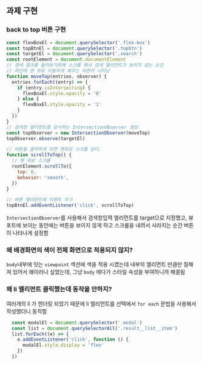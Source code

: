## 과제 구현 

### back to top 버튼 구현
```js
const flexBoxEl = document.querySelector('.flex-box')
const topBtnEl = document.querySelector('.topbtn')
const targetEl = document.querySelector('.search')
const rootElement = document.documentElement
// 검색 결과를 둘러보기위해 스크롤 해서 검색 엘리먼트가 보이지 않는 순간
// 하단에 맨 위로 이동하게 해주는 버튼이 나타남
function moveTop(entries, observer) {
  entries.forEach((entry) => {
    if (entry.isIntersecting) {
      flexBoxEl.style.opacity = '0'
    } else {
      flexBoxEl.style.opacity = '1'
    }
  })
}
// 검색창 엘리먼트를 감시하는 IntersectionObserver 생성
const topObserver = new IntersectionObserver(moveTop)
topObserver.observe(targetEl)

// 버튼을 클릭하게 되면 맨위로 스크롤 된다.
function scrollToTop() {
  // 맨 위로 스크롤
  rootElement.scrollTo({
    top: 0,
    behavior: 'smooth',
  })
}

// 버튼 엘리먼트에 이벤트 추가
topBtnEl.addEventListener('click', scrollToTop)
```
`IntersectionObserver`를 사용해서 검색창입력 엘리먼트를 target으로 지정했고, 뷰포트에 보이는 동안에는 버튼을 보이지 않게 하고 스크롤을 내려서 사라지는 순간 버튼이 나타나게 설정함

### 왜 배경화면의 색이 전체 화면으로 적용되지 않지?

`body`내부에 잇는 `viewpoint` 섹션에 색을 적용 시켰는데 내부의 엘리먼트 만큼만 칠해져 있어서 왜이러나 싶었는데,
그냥 `body` 에다가 스타일 속성을 부여하니까 해결됨


### 왜 li 엘리먼트 클릭했는데 동작을 안하지?

여러개의 li 가 렌더링 되었기 때문에 li 엘리먼트를 선택에서 `for each` 문법을 사용해서 작성했더니 동작함

```js
  const modalEl = document.querySelector('.modal')
  const list = document.querySelectorAll('.result__list__item')
  list.forEach((e) => {
    e.addEventListener('click', function () {
      modalEl.style.display = 'flex'
    })
  })
```

